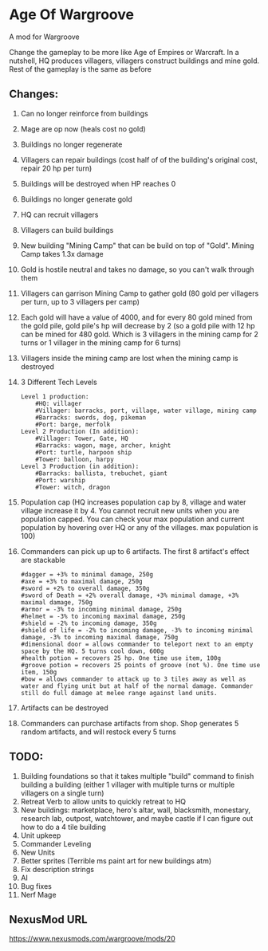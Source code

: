 # Age Of Wargroove
A mod for Wargroove

Change the gameplay to be more like Age of Empires or Warcraft. In a nutshell, HQ produces villagers, villagers construct buildings and mine gold. Rest of the gameplay is the same as before

## Changes:
1. Can no longer reinforce from buildings
1. Mage are op now (heals cost no gold)
1. Buildings no longer regenerate
1. Villagers can repair buildings (cost half of of the building's original cost, repair 20 hp per turn)
1. Buildings will be destroyed when HP reaches 0
1. Buildings no longer generate gold
1. HQ can recruit villagers
1. Villagers can build buildings
1. New building "Mining Camp" that can be build on top of "Gold". Mining Camp takes 1.3x damage
1. Gold is hostile neutral and takes no damage, so you can't walk through them
1. Villagers can garrison Mining Camp to gather gold (80 gold per villagers per turn, up to 3 villagers per camp)
1. Each gold will have a value of 4000, and for every 80 gold mined from the gold pile, gold pile's hp will decrease by 2 (so a gold pile with 12 hp can be mined for 480 gold. Which is 3 villagers in the mining camp for 2 turns or 1 villager in the mining camp for 6 turns)
1. Villagers inside the mining camp are lost when the mining camp is destroyed
1. 3 Different Tech Levels
    ```
    Level 1 production:
        #HQ: villager
        #Villager: barracks, port, village, water village, mining camp
        #Barracks: swords, dog, pikeman
        #Port: barge, merfolk
    Level 2 Production (In addition):
        #Villager: Tower, Gate, HQ
        #Barracks: wagon, mage, archer, knight
        #Port: turtle, harpoon ship
        #Tower: balloon, harpy
    Level 3 Production (in addition):
        #Barracks: ballista, trebuchet, giant
        #Port: warship
        #Tower: witch, dragon
    ```

1. Population cap (HQ increases population cap by 8, village and water village increase it by 4. You cannot recruit new units when you are population capped. You can check your max population and current population by hovering over HQ or any of the villages. max population is 100)
1. Commanders can pick up up to 6 artifacts. The first 8 artifact's effect are stackable
    ```
    #dagger = +3% to minimal damage, 250g
    #axe = +3% to maximal damage, 250g
    #sword = +2% to overall damage, 350g
    #sword of Death = +2% overall damage, +3% minimal damage, +3% maximal damage, 750g
    #armor = -3% to incoming minimal damage, 250g
    #helmet = -3% to incoming maximal damage, 250g
    #shield = -2% to incoming damage, 350g
    #shield of life = -2% to incoming damage, -3% to incoming minimal damage, -3% to incoming maximal damage, 750g
    #dimensional door = allows commander to teleport next to an empty space by the HQ. 5 turns cool down, 600g
    #health potion = recovers 25 hp. One time use item, 100g
    #groove potion = recovers 25 points of groove (not %). One time use item, 150g
    #bow = allows commander to attack up to 3 tiles away as well as water and flying unit but at half of the normal damage. Commander still do full damage at melee range against land units.
    ```
1. Artifacts can be destroyed
1. Commanders can purchase artifacts from shop. Shop generates 5 random artifacts, and will restock every 5 turns

## TODO:
1. Building foundations so that it takes multiple "build" command to finish building a building (either 1 villager with multiple turns or multiple villagers on a single turn)
1. Retreat Verb to allow units to quickly retreat to HQ
1. New buildings: marketplace, hero's altar, wall, blacksmith, monestary, research lab, outpost, watchtower, and maybe castle if I can figure out how to do a 4 tile building
1. Unit upkeep
1. Commander Leveling
1. New Units
1. Better sprites (Terrible ms paint art for new buildings atm)
1. Fix description strings
1. AI
1. Bug fixes
1. Nerf Mage

## NexusMod URL
https://www.nexusmods.com/wargroove/mods/20
